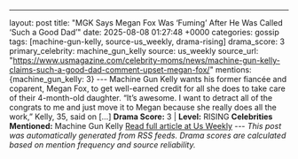 ---
layout: post
title: "MGK Says Megan Fox Was ‘Fuming’ After He Was Called ‘Such a Good Dad’"
date: 2025-08-08 01:27:48 +0000
categories: gossip
tags: [machine-gun-kelly, source-us_weekly, drama-rising]
drama_score: 3
primary_celebrity: machine_gun_kelly
source: us_weekly
source_url: "https://www.usmagazine.com/celebrity-moms/news/machine-gun-kelly-claims-such-a-good-dad-comment-upset-megan-fox/"
mentions: {machine_gun_kelly: 3} --- Machine Gun Kelly wants his former fiancée and coparent, Megan Fox, to get well-earned credit for all she does to take care of their 4-month-old daughter. “It’s awesome. I want to detract all of the congrats to me and just move it to Megan because she really does all the work,” Kelly, 35, said on […] **Drama Score:** 3 | **Level:** RISING **Celebrities Mentioned:** Machine Gun Kelly [Read full article at Us Weekly](https://www.usmagazine.com/celebrity-moms/news/machine-gun-kelly-claims-such-a-good-dad-comment-upset-megan-fox/) --- *This post was automatically generated from RSS feeds. Drama scores are calculated based on mention frequency and source reliability.*